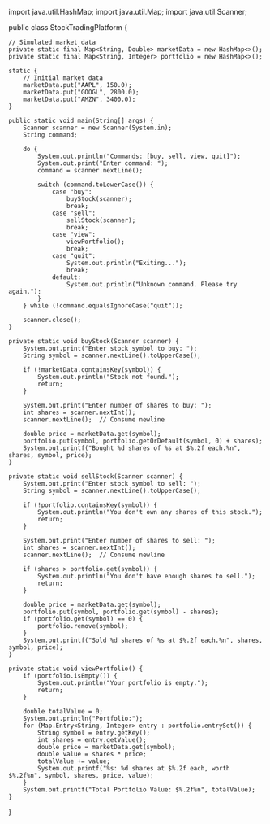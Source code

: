 import java.util.HashMap;
import java.util.Map;
import java.util.Scanner;

public class StockTradingPlatform {

    // Simulated market data
    private static final Map<String, Double> marketData = new HashMap<>();
    private static final Map<String, Integer> portfolio = new HashMap<>();
    
    static {
        // Initial market data
        marketData.put("AAPL", 150.0);
        marketData.put("GOOGL", 2800.0);
        marketData.put("AMZN", 3400.0);
    }

    public static void main(String[] args) {
        Scanner scanner = new Scanner(System.in);
        String command;
        
        do {
            System.out.println("Commands: [buy, sell, view, quit]");
            System.out.print("Enter command: ");
            command = scanner.nextLine();
            
            switch (command.toLowerCase()) {
                case "buy":
                    buyStock(scanner);
                    break;
                case "sell":
                    sellStock(scanner);
                    break;
                case "view":
                    viewPortfolio();
                    break;
                case "quit":
                    System.out.println("Exiting...");
                    break;
                default:
                    System.out.println("Unknown command. Please try again.");
            }
        } while (!command.equalsIgnoreCase("quit"));
        
        scanner.close();
    }

    private static void buyStock(Scanner scanner) {
        System.out.print("Enter stock symbol to buy: ");
        String symbol = scanner.nextLine().toUpperCase();
        
        if (!marketData.containsKey(symbol)) {
            System.out.println("Stock not found.");
            return;
        }
        
        System.out.print("Enter number of shares to buy: ");
        int shares = scanner.nextInt();
        scanner.nextLine();  // Consume newline
        
        double price = marketData.get(symbol);
        portfolio.put(symbol, portfolio.getOrDefault(symbol, 0) + shares);
        System.out.printf("Bought %d shares of %s at $%.2f each.%n", shares, symbol, price);
    }

    private static void sellStock(Scanner scanner) {
        System.out.print("Enter stock symbol to sell: ");
        String symbol = scanner.nextLine().toUpperCase();
        
        if (!portfolio.containsKey(symbol)) {
            System.out.println("You don't own any shares of this stock.");
            return;
        }
        
        System.out.print("Enter number of shares to sell: ");
        int shares = scanner.nextInt();
        scanner.nextLine();  // Consume newline
        
        if (shares > portfolio.get(symbol)) {
            System.out.println("You don't have enough shares to sell.");
            return;
        }
        
        double price = marketData.get(symbol);
        portfolio.put(symbol, portfolio.get(symbol) - shares);
        if (portfolio.get(symbol) == 0) {
            portfolio.remove(symbol);
        }
        System.out.printf("Sold %d shares of %s at $%.2f each.%n", shares, symbol, price);
    }

    private static void viewPortfolio() {
        if (portfolio.isEmpty()) {
            System.out.println("Your portfolio is empty.");
            return;
        }
        
        double totalValue = 0;
        System.out.println("Portfolio:");
        for (Map.Entry<String, Integer> entry : portfolio.entrySet()) {
            String symbol = entry.getKey();
            int shares = entry.getValue();
            double price = marketData.get(symbol);
            double value = shares * price;
            totalValue += value;
            System.out.printf("%s: %d shares at $%.2f each, worth $%.2f%n", symbol, shares, price, value);
        }
        System.out.printf("Total Portfolio Value: $%.2f%n", totalValue);
    }
}
